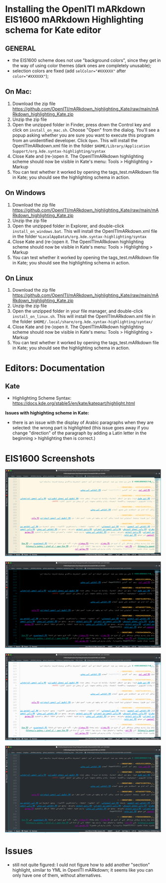 # Installing the OpenITI mARkdown EIS1600 mARkdown Highlighting schema for Kate editor

## GENERAL

- the EIS1600 scheme does not use "background colors", since they get in the way of using color themes (dark ones are completely unusable);
- selection colors are fixed (add `selColor="#XXXXXX"` after `color="#XXXXXX"`);

## On Mac:

1. Download the zip file https://github.com/OpenITI/mARkdown_highlighting_Kate/raw/main/mARkdown_highlighting_Kate.zip
2. Unzip the zip file
3. Open the unzipped folder in Finder, press down the Control key and click on `install_on_mac.sh`. Choose "Open" from the dialog. You'll see a popup asking whether you are sure you want to execute this program from an unidentified developer. Click `Open`. This will install the OpenITImARkdown.xml file in the folder `$HOME/Library/Application Support/org.kde.syntax-highlighting/syntax`
4. Close Kate and (re-)open it. The OpenITImARkdown highlighting scheme should now be visible in Kate's menu: Tools > Highlighting > Markup
5. You can test whether it worked by opening the tags_test.mARkdown file in Kate; you should see the highlighting schema in action. 

## On Windows

1. Download the zip file https://github.com/OpenITI/mARkdown_highlighting_Kate/raw/main/mARkdown_highlighting_Kate.zip
2. Unzip the zip file
3. Open the unzipped folder in Explorer, and double-click `install_on_windows.bat`. This will install the OpenITImARkdown.xml file in the folder `%LocalAppData%/org.kde.syntax-highlighting/syntax`
4. Close Kate and (re-)open it. The OpenITImARkdown highlighting scheme should now be visible in Kate's menu: Tools > Highlighting > Markup
5. You can test whether it worked by opening the tags_test.mARkdown file in Kate; you should see the highlighting schema in action. 

## On Linux

1. Download the zip file https://github.com/OpenITI/mARkdown_highlighting_Kate/raw/main/mARkdown_highlighting_Kate.zip
2. Unzip the zip file
3. Open the unzipped folder in your file manager, and double-click `install_on_linux.sh`. This will install the OpenITImARkdown.xml file in the folder `$HOME/.local/share/org.kde.syntax-highlighting/syntax/`
4. Close Kate and (re-)open it. The OpenITImARkdown highlighting scheme should now be visible in Kate's menu: Tools > Highlighting > Markup
5. You can test whether it worked by opening the tags_test.mARkdown file in Kate; you should see the highlighting schema in action. 

# Editors: Documentation

## Kate

- Highlighting Scheme Syntax: <https://docs.kde.org/stable5/en/kate/katepart/highlight.html>

**Issues with highighting scheme in Kate:**

- there is an issue with the display of Arabic paragraphs when they are selected: the wrong part is highlighted (this issue goes away if you change "direction" of the paragraph by adding a Latin letter in the beginning > highlighting then is correct.)

# EIS1600 Screenshots

![](./IMAGES/eis1600_color1.png)

![](./IMAGES/eis1600_color2.png)

![](./IMAGES/eis1600_color3.png)

![](./IMAGES/eis1600_color4.png)



# Issues

- still not quite figured: I ould not figure how to add another "section" highlight, similar to YML in OpenITI mARkdown; it seems like you can only have one of them, without alternatives.
